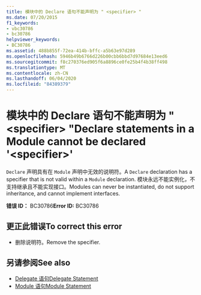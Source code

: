 ```yaml
---
title: 模块中的 Declare 语句不能声明为 " <specifier> "
ms.date: 07/20/2015
f1_keywords:
- vbc30786
- bc30786
helpviewer_keywords:
- BC30786
ms.assetid: 488b855f-72ea-414b-bffc-a5b63e97d289
ms.openlocfilehash: 5946b49b6766d226b00cbb6bbd7d97684e13eed6
ms.sourcegitcommit: f8c270376ed905f6a8896ce0fe25b4f4b38ff498
ms.translationtype: MT
ms.contentlocale: zh-CN
ms.lasthandoff: 06/04/2020
ms.locfileid: "84389379"
---
```

# <a name="declare-statements-in-a-module-cannot-be-declared-specifier"></a><span data-ttu-id="bbc0c-102">模块中的 Declare 语句不能声明为 " \<specifier> "</span><span class="sxs-lookup"><span data-stu-id="bbc0c-102">Declare statements in a Module cannot be declared '\<specifier>'</span></span>
<span data-ttu-id="bbc0c-103">`Declare` 声明具有在 `Module` 声明中无效的说明符。</span><span class="sxs-lookup"><span data-stu-id="bbc0c-103">A `Declare` declaration has a specifier that is not valid within a `Module` declaration.</span></span> <span data-ttu-id="bbc0c-104">模块永远不能实例化，不支持继承且不能实现接口。</span><span class="sxs-lookup"><span data-stu-id="bbc0c-104">Modules can never be instantiated, do not support inheritance, and cannot implement interfaces.</span></span>  
  
 <span data-ttu-id="bbc0c-105">**错误 ID：** BC30786</span><span class="sxs-lookup"><span data-stu-id="bbc0c-105">**Error ID:** BC30786</span></span>  
  
## <a name="to-correct-this-error"></a><span data-ttu-id="bbc0c-106">更正此错误</span><span class="sxs-lookup"><span data-stu-id="bbc0c-106">To correct this error</span></span>  
  
- <span data-ttu-id="bbc0c-107">删除说明符。</span><span class="sxs-lookup"><span data-stu-id="bbc0c-107">Remove the specifier.</span></span>  
  
## <a name="see-also"></a><span data-ttu-id="bbc0c-108">另请参阅</span><span class="sxs-lookup"><span data-stu-id="bbc0c-108">See also</span></span>

- [<span data-ttu-id="bbc0c-109">Delegate 语句</span><span class="sxs-lookup"><span data-stu-id="bbc0c-109">Delegate Statement</span></span>](../language-reference/statements/delegate-statement.md)
- [<span data-ttu-id="bbc0c-110">Module 语句</span><span class="sxs-lookup"><span data-stu-id="bbc0c-110">Module Statement</span></span>](../language-reference/statements/module-statement.md)

